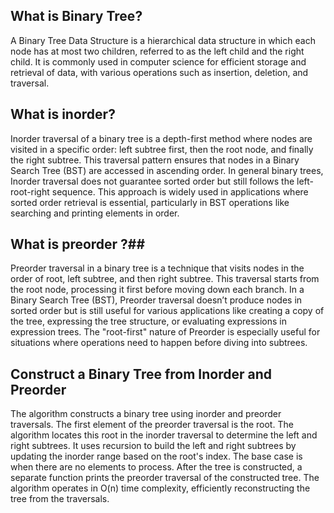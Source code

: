 ## What is Binary Tree? ##

A Binary Tree Data Structure is a hierarchical data structure in which each node has at most two children, referred to as the left child and the right child. It is commonly used in computer science for efficient storage and retrieval of data, with various operations such as insertion, deletion, and traversal.


## What is inorder? ##

Inorder traversal of a binary tree is a depth-first method where nodes are visited in a specific order: left subtree first, then the root node, and finally the right subtree. This traversal pattern ensures that nodes in a Binary Search Tree (BST) are accessed in ascending order. In general binary trees, Inorder traversal does not guarantee sorted order but still follows the left-root-right sequence. This approach is widely used in applications where sorted order retrieval is essential, particularly in BST operations like searching and printing elements in order.


## What is preorder ?##

Preorder traversal in a binary tree is a technique that visits nodes in the order of root, left subtree, and then right subtree. This traversal starts from the root node, processing it first before moving down each branch. In a Binary Search Tree (BST), Preorder traversal doesn’t produce nodes in sorted order but is still useful for various applications like creating a copy of the tree, expressing the tree structure, or evaluating expressions in expression trees. The "root-first" nature of Preorder is especially useful for situations where operations need to happen before diving into subtrees.


## Construct a Binary Tree from Inorder and Preorder ##

The algorithm constructs a binary tree using inorder and preorder traversals. The first element of the preorder traversal is the root. The algorithm locates this root in the inorder traversal to determine the left and right subtrees. It uses recursion to build the left and right subtrees by updating the inorder range based on the root's index. The base case is when there are no elements to process. After the tree is constructed, a separate function prints the preorder traversal of the constructed tree. The algorithm operates in O(n) time complexity, efficiently reconstructing the tree from the traversals.